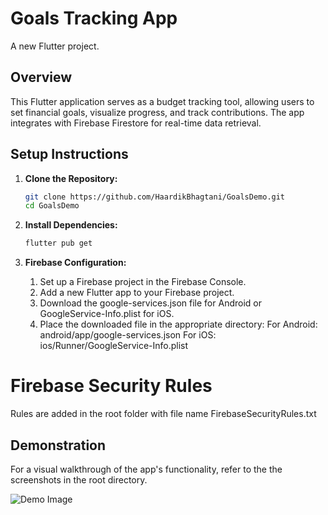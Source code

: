 # Goals Tracking App

A new Flutter project.

## Overview

This Flutter application serves as a budget tracking tool, allowing users to set financial goals, visualize progress, and track contributions. The app integrates with Firebase Firestore for real-time data retrieval.

## Setup Instructions

1. **Clone the Repository:**

   ```bash
   git clone https://github.com/HaardikBhagtani/GoalsDemo.git
   cd GoalsDemo
   

2. **Install Dependencies:**

   ```bash
   flutter pub get
   
   
3. **Firebase Configuration:**

   1. Set up a Firebase project in the Firebase Console.
   2. Add a new Flutter app to your Firebase project.
   3. Download the google-services.json file for Android or 
      GoogleService-Info.plist for iOS.
   4. Place the downloaded file in the appropriate directory:
      For Android: android/app/google-services.json
      For iOS: ios/Runner/GoogleService-Info.plist


# Firebase Security Rules

Rules are added in the root folder with file name FirebaseSecurityRules.txt

## Demonstration
For a visual walkthrough of the app's functionality, refer to the the screenshots in the root directory.
    
![Demo Image](https://github.com/HaardikBhagtani/GoalsDemo/blob/main/sample_image.png?raw=true)
